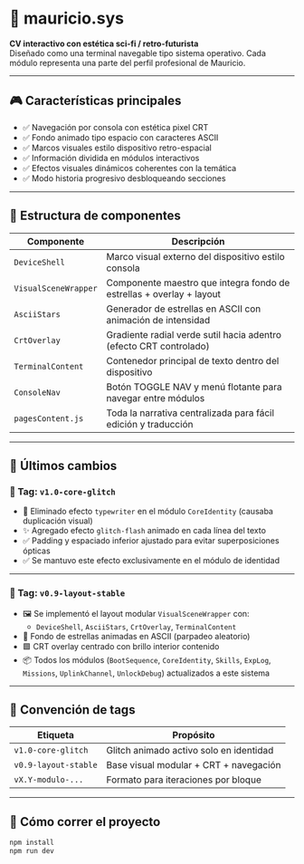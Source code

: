 # 🧠 mauricio.sys

**CV interactivo con estética sci-fi / retro-futurista**  
Diseñado como una terminal navegable tipo sistema operativo. Cada módulo representa una parte del perfil profesional de Mauricio.

---

## 🎮 Características principales

- ✅ Navegación por consola con estética pixel CRT
- ✅ Fondo animado tipo espacio con caracteres ASCII
- ✅ Marcos visuales estilo dispositivo retro-espacial
- ✅ Información dividida en módulos interactivos
- ✅ Efectos visuales dinámicos coherentes con la temática
- ✅ Modo historia progresivo desbloqueando secciones

---

## 🧱 Estructura de componentes

| Componente            | Descripción                                                                 |
|------------------------|------------------------------------------------------------------------------|
| `DeviceShell`          | Marco visual externo del dispositivo estilo consola                         |
| `VisualSceneWrapper`   | Componente maestro que integra fondo de estrellas + overlay + layout        |
| `AsciiStars`           | Generador de estrellas en ASCII con animación de intensidad                 |
| `CrtOverlay`           | Gradiente radial verde sutil hacia adentro (efecto CRT controlado)          |
| `TerminalContent`      | Contenedor principal de texto dentro del dispositivo                        |
| `ConsoleNav`           | Botón TOGGLE NAV y menú flotante para navegar entre módulos                 |
| `pagesContent.js`      | Toda la narrativa centralizada para fácil edición y traducción              |

---

## 🔁 Últimos cambios

### 🔖 Tag: `v1.0-core-glitch`

- 🧠 Eliminado efecto `typewriter` en el módulo `CoreIdentity` (causaba duplicación visual)
- ✨ Agregado efecto `glitch-flash` animado en cada línea del texto
- ✅ Padding y espaciado inferior ajustado para evitar superposiciones ópticas
- ✅ Se mantuvo este efecto exclusivamente en el módulo de identidad

---

### 🔖 Tag: `v0.9-layout-stable`

- 🖼 Se implementó el layout modular `VisualSceneWrapper` con:
  - `DeviceShell`, `AsciiStars`, `CrtOverlay`, `TerminalContent`
- 🌌 Fondo de estrellas animadas en ASCII (parpadeo aleatorio)
- 🟩 CRT overlay centrado con brillo interior contenido
- 📦 Todos los módulos (`BootSequence`, `CoreIdentity`, `Skills`, `ExpLog`, `Missions`, `UplinkChannel`, `UnlockDebug`) actualizados a este sistema

---

## 🧪 Convención de tags

| Etiqueta             | Propósito                                  |
|----------------------|---------------------------------------------|
| `v1.0-core-glitch`   | Glitch animado activo solo en identidad     |
| `v0.9-layout-stable` | Base visual modular + CRT + navegación      |
| `vX.Y-modulo-...`    | Formato para iteraciones por bloque         |

---

## 🚀 Cómo correr el proyecto

```bash
npm install
npm run dev
